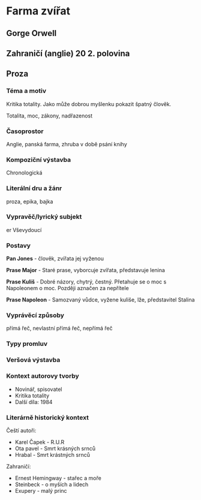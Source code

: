 # Farma zvířat
## Gorge Orwell
## Zahraničí (anglie) 20 2. polovina
## Proza

### Téma a motiv
Kritika totality. Jako může dobrou myšlenku pokazit špatný člověk. 

Totalita, moc, zákony, nadřazenost
### Časoprostor
Anglie, panská farma, zhruba v době psání knihy
### Kompoziční výstavba
Chronologická
### Literální dru a žánr
proza, epika, bajka
### Vypravěč/lyrický subjekt
er Vševydoucí
### Postavy
**Pan Jones** - člověk, zvířata jej vyženou

**Prase Major** - Staré prase, vyborcuje zvířata, představuje lenina

**Prase Kuliš** - Dobré názory, chytrý, čestný. Přetahuje se o moc s Napoleonem o moc. Později aznačen za nepřítele

**Prase Napoleon** - Samozvaný vůdce, vyžene kuliše, lže, představitel Stalina
### Vyprávěcí způsoby
přímá řeč, nevlastní přímá řeč, nepřímá řeč
### Typy promluv

### Veršová výstavba

### Kontext autorovy tvorby
* Novinář, spisovatel
* Kritika totality
* Další díla: 1984
### Literárně historický kontext
Čeští autoři:
* Karel Čapek - R.U.R
* Ota pavel - Smrt krásných srnců
* Hrabal - Smrt krástných srnců

Zahraničí:
* Ernest Hemingway - stařec a moře
* Steinbeck - o myších a lidech
* Exupery - malý princ
